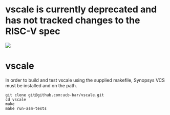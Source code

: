 # vscale is currently deprecated and has not tracked changes to the RISC-V spec


<img src="http://albert-magyar.github.io/vscale/vscale.svg">

# vscale

In order to build and test vscale using the supplied makefile,
Synopsys VCS must be installed and on the path.

```
git clone git@github.com:ucb-bar/vscale.git
cd vscale
make
make run-asm-tests
```


